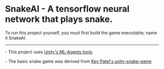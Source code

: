 # SnakeAI - A tensorflow neural network that plays snake.

To run this project yourself, you must first build the game executable; name it SnakeAI.


_______
\-
This project uses [Unity's ML-Agents tools](https://github.com/Unity-Technologies/ml-agents)

\-
The basic snake game was derived from [Kev Patel's unity-snake-game](https://github.com/kevalpatel2106/unity-snake-game)

